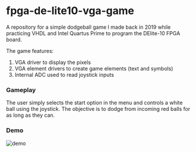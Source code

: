 # fpga-de-lite10-vga-game
 A repository for a simple dodgeball game I made back in 2019 while practicing VHDL and Intel Quartus Prime to program the DElite-10 FPGA board.

The game features:
1) VGA driver to display the pixels
2) VGA element drivers to create game elements (text and symbols)
2) Internal ADC used to read joystick inputs

### Gameplay
The user simply selects the start option in the menu and controls a white ball using the joystick. The objective is to dodge from incoming red balls for as long as they can.

### Demo
![demo]()

